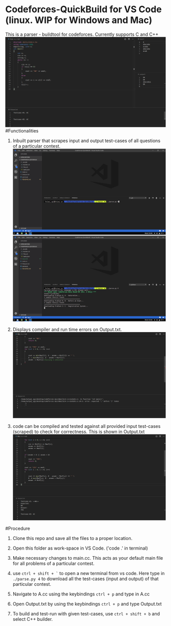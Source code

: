 # Codeforces-QuickBuild for VS Code (linux. WIP for Windows and Mac)
This is a parser - buildtool for codeforces. Currently supports C and C++
![Screenshot](Screenshots/1.png?raw=true "Title")
#Functionalities
1) Inbuilt parser that scrapes input and output test-cases of all questions of a particular contest.
![Screenshot](Screenshots/2.png?raw=true "Title")
![Screenshot](Screenshots/3.png?raw=true "Title")


2) Displays compiler and run time errors on Output.txt.
![Screenshot](Screenshots/4.png?raw=true "Title")


3) code can be compiled and tested against all provided input test-cases (scraped) to check for correctness. This is shown in Output.txt
![Screenshot](Screenshots/5.png?raw=true "Title")


#Procedure
1) Clone this repo and save all the files to a proper location.


2) Open this folder as work-space in VS Code. ('code .' in terminal)


3) Make necessary changes to main.cc. This acts as your default main file for all problems of a particular contest.


4) use ``` ctrl + shift + ` ``` to open a new terminal from vs code. Here type in `./parse.py 4` to download all the test-cases (input and output) of that particular contest.


5) Navigate to A.cc using the keybindings `ctrl + p` and type in A.cc


6) Open Output.txt by using the keybindings `ctrl + p` and type Output.txt


7) To build and test-run with given test-cases, use `ctrl + shift + b` and select C++ builder.